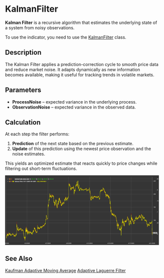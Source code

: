 # KalmanFilter

**Kalman Filter** is a recursive algorithm that estimates the underlying state of a system from noisy observations.

To use the indicator, you need to use the [KalmanFilter](xref:StockSharp.Algo.Indicators.KalmanFilter) class.

## Description

The Kalman Filter applies a prediction-correction cycle to smooth price data and reduce market noise. It adapts dynamically as new information becomes available, making it useful for tracking trends in volatile markets.

## Parameters

- **ProcessNoise** – expected variance in the underlying process.
- **ObservationNoise** – expected variance in the observed data.

## Calculation

At each step the filter performs:
1. **Prediction** of the next state based on the previous estimate.
2. **Update** of this prediction using the newest price observation and the noise estimates.

This yields an optimized estimate that reacts quickly to price changes while filtering out short-term fluctuations.

![indicator_kalman_filter](../../../../images/indicator_kalman_filter.png)

## See Also

[Kaufman Adaptive Moving Average](kama.md)
[Adaptive Laguerre Filter](adaptive_laguerre_filter.md)
